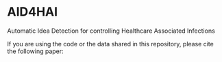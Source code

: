 # AID4HAI
Automatic Idea Detection for controlling Healthcare Associated Infections


If you are using the code or the data shared in this repository, please cite the following paper:
<fill in paper citation information>
